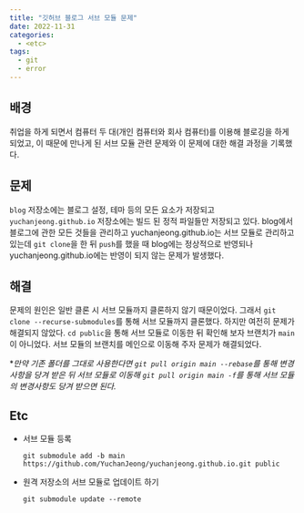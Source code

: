 ```yaml
---
title: "깃허브 블로그 서브 모듈 문제"
date: 2022-11-31
categories:
  - <etc>
tags:
  - git
  - error
---
```


## 배경

취업을 하게 되면서 컴퓨터 두 대(개인 컴퓨터와 회사 컴퓨터)를 이용해 블로깅을 하게 되었고, 이 때문에 만나게 된 서브 모듈 관련 문제와 이 문제에 대한 해결 과정을 기록했다.

## 문제

`blog` 저장소에는 블로그 설정, 테마 등의 모든 요소가 저장되고 `yuchanjeong.github.io` 저장소에는 빌드 된 정적 파일들만 저장되고 있다. blog에서 블로그에 관한 모든 것들을 관리하고 yuchanjeong.github.io는 서브 모듈로 관리하고 있는데 `git clone`을 한 뒤 `push`를 했을 때 blog에는 정상적으로 반영되나 yuchanjeong.github.io에는 반영이 되지 않는 문제가 발생했다.

## 해결

문제의 원인은 일반 클론 시 서브 모듈까지 클론하지 않기 때문이었다. 그래서 `git clone --recurse-submodules`를 통해 서브 모듈까지 클론했다. 하지만 여전히 문제가 해결되지 않았다. `cd public`을 통해 서브 모듈로 이동한 뒤 확인해 보자 브랜치가 `main`이 아니었다. 서브 모듈의 브랜치를 메인으로 이동해 주자 문제가 해결되었다.

\*_만약 기존 폴더를 그대로 사용한다면 `git pull origin main --rebase`를 통해 변경사항을 당겨 받은 뒤 서브 모듈로 이동해 `git pull origin main -f`를 통해 서브 모듈의 변경사항도 당겨 받으면 된다._

## Etc

- 서브 모듈 등록
  ```
  git submodule add -b main https://github.com/YuchanJeong/yuchanjeong.github.io.git public
  ```
- 원격 저장소의 서브 모듈로 업데이트 하기
  ```
  git submodule update --remote
  ```
